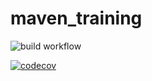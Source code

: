# maven_training

![build workflow](https://github.com/nosrb26/maven_training/actions/workflows/build.yml/badge.svg)

[![codecov](https://codecov.io/gh/nosrb26/maven_training/branch/main/graph/badge.svg)](https://codecov.io/gh/nosrb26/maven_training)
